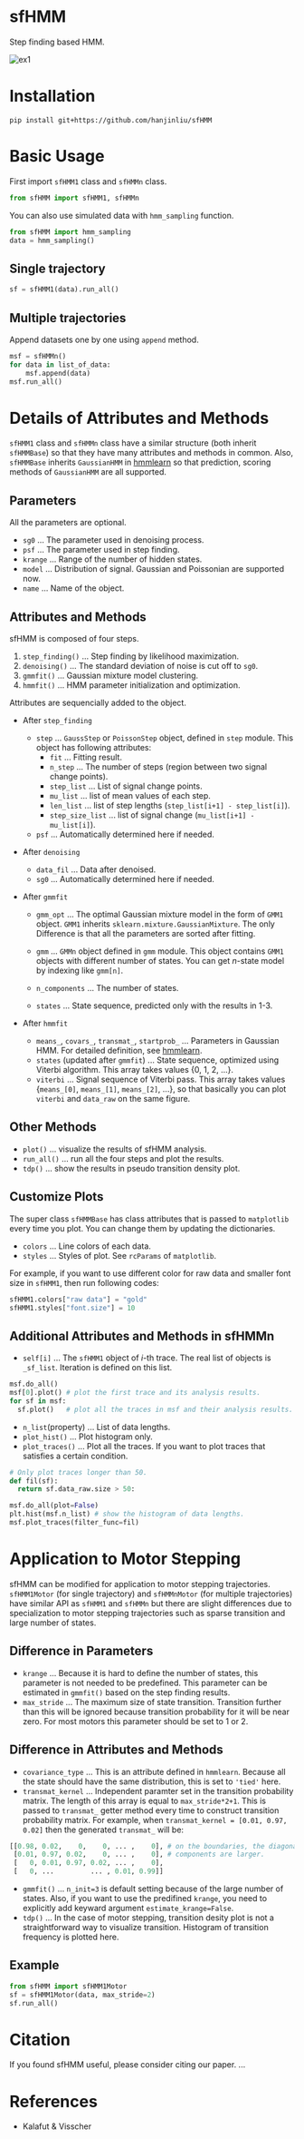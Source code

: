 # sfHMM
Step finding based HMM.

![ex1](animation.gif)

# Installation

```
pip install git+https://github.com/hanjinliu/sfHMM
```

# Basic Usage

First import `sfHMM1` class and `sfHMMn` class.

```python
from sfHMM import sfHMM1, sfHMMn
```

You can also use simulated data with `hmm_sampling` function.

```python
from sfHMM import hmm_sampling
data = hmm_sampling()
```

## Single trajectory

```python
sf = sfHMM1(data).run_all()
```

## Multiple trajectories

Append datasets one by one using `append` method.
```python
msf = sfHMMn()
for data in list_of_data:
    msf.append(data)
msf.run_all()
```

# Details of Attributes and Methods

`sfHMM1` class and `sfHMMn` class have a similar structure (both inherit `sfHMMBase`) so that they have many attributes and methods in common. Also, `sfHMMBase` inherits `GaussianHMM` in [hmmlearn](https://github.com/hmmlearn/hmmlearn) so that prediction, scoring methods of `GaussianHMM` are all supported.

## Parameters

All the parameters are optional.
- `sg0` ... The parameter used in denoising process.
- `psf` ... The parameter used in step finding.
- `krange` ... Range of the number of hidden states.
- `model` ... Distribution of signal. Gaussian and Poissonian are supported now.
- `name` ... Name of the object.

## Attributes and Methods

sfHMM is composed of four steps.

1. `step_finding()` ... Step finding by likelihood maximization.
2. `denoising()` ... The standard deviation of noise is cut off to `sg0`.
3. `gmmfit()` ... Gaussian mixture model clustering.
4. `hmmfit()` ... HMM parameter initialization and optimization.

Attributes are sequencially added to the object.

- After `step_finding`

  - `step` ... `GaussStep` or `PoissonStep` object, defined in `step` module. This object has following attributes:
    - `fit` ... Fitting result.
    - `n_step` ... The number of steps (region between two signal change points).
    - `step_list` ... List of signal change points.
    - `mu_list` ... list of mean values of each step.
    - `len_list` ... list of step lengths (`step_list[i+1] - step_list[i]`).
    - `step_size_list` ... list of signal change (`mu_list[i+1] - mu_list[i]`). 
  - `psf` ... Automatically determined here if needed.

- After `denoising`  

  - `data_fil` ... Data after denoised.
  - `sg0` ... Automatically determined here if needed.

- After `gmmfit`

  - `gmm_opt` ... The optimal Gaussian mixture model in the form of `GMM1` object. `GMM1` inherits `sklearn.mixture.GaussianMixture`. The only Difference is that all the parameters are sorted after fitting.

  - `gmm` ... `GMMn` object defined in `gmm` module. This object contains `GMM1` objects with different number of states. You can get $n$-state model by indexing like `gmm[n]`.
  - `n_components` ... The number of states.
  - `states` ... State sequence, predicted only with the results in 1-3.

- After `hmmfit`
    
  - `means_`, `covars_`, `transmat_`, `startprob_` ... Parameters in Gaussian HMM. For detailed definition, see [hmmlearn](https://github.com/hmmlearn/hmmlearn).
  - `states` (updated after `gmmfit`) ... State sequence, optimized using Viterbi algorithm. This array takes values {0, 1, 2, ...}.
  - `viterbi` ... Signal sequence of Viterbi pass. This array takes values {`means_[0]`, `means_[1]`, `means_[2]`, ...}, so that basically you can plot `viterbi` and `data_raw` on the same figure.

## Other Methods

- `plot()` ... visualize the results of sfHMM analysis.
- `run_all()` ... run all the four steps and plot the results.
- `tdp()` ... show the results in pseudo transition density plot.

## Customize Plots

The super class `sfHMMBase` has class attributes that is passed to `matplotlib` every time you plot. You can change them by updating the dictionaries.

- `colors` ... Line colors of each data.
- `styles` ... Styles of plot. See `rcParams` of `matplotlib`.

For example, if you want to use different color for raw data and smaller font size in `sfHMM1`, then run following codes:

```python
sfHMM1.colors["raw data"] = "gold"
sfHMM1.styles["font.size"] = 10
```

## Additional Attributes and Methods in sfHMMn

- `self[i]` ... The `sfHMM1` object of $i$-th trace. The real list of objects is `_sf_list`. Iteration is defined on this list.
  
```python
msf.do_all()
msf[0].plot() # plot the first trace and its analysis results.
for sf in msf:
  sf.plot()   # plot all the traces in msf and their analysis results.
```

- `n_list`(property) ... List of data lengths.
- `plot_hist()` ... Plot histogram only.
- `plot_traces()` ... Plot all the traces. If you want to plot traces that satisfies a certain condition.
  
```python
# Only plot traces longer than 50.
def fil(sf):
  return sf.data_raw.size > 50:

msf.do_all(plot=False)
plt.hist(msf.n_list) # show the histogram of data lengths.
msf.plot_traces(filter_func=fil)
```

# Application to Motor Stepping

sfHMM can be modified for application to motor stepping trajectories. `sfHMM1Motor` (for single trajectory) and `sfHMMnMotor` (for multiple trajectories) have similar API as `sfHMM1` and `sfHMMn` but there are slight differences due to specialization to motor stepping trajectories such as sparse transition and large number of states.

## Difference in Parameters

- `krange` ... Because it is hard to define the number of states, this parameter is not needed to be predefined. This parameter can be estimated in `gmmfit()` based on the step finding results.
- `max_stride` ... The maximum size of state transition. Transition further than this will be ignored because transition probability for it will be near zero. For most motors this parameter should be set to 1 or 2.

## Difference in Attributes and Methods

- `covariance_type` ... This is an attribute defined in `hmmlearn`. Because all the state should have the same distribution, this is set to `'tied'` here.
- `transmat_kernel` ... Independent paramter set in the transition probability matrix. The length of this array is equal to `max_stride*2+1`. This is passed to `transmat_` getter method every time to construct transition probability matrix. For example, when `transmat_kernel = [0.01, 0.97, 0.02]` then the generated `transmat_` will be:
```python
[[0.98, 0.02,    0,    0, ... ,    0], # on the boundaries, the diagonal
 [0.01, 0.97, 0.02,    0, ... ,    0], # components are larger.
 [   0, 0.01, 0.97, 0.02, ... ,    0],
 [   0, ...         ... , 0.01, 0.99]]
```
- `gmmfit()` ... `n_init=3` is default setting because of the large number of states. Also, if you want to use the predifined `krange`, you need to explicitly add keyward argument `estimate_krange=False`.
- `tdp()` ... In the case of motor stepping, transition desity plot is not a straightforward way to visualize transition. Histogram of transition frequency is plotted here.

## Example
```python
from sfHMM import sfHMM1Motor
sf = sfHMM1Motor(data, max_stride=2)
sf.run_all()
```

# Citation
If you found sfHMM useful, please consider citing our paper.
 ...

# References
- Kalafut & Visscher
